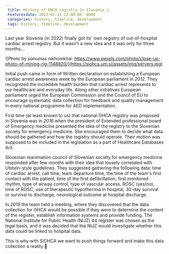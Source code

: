 ```yaml
---
 title: History of OHCA registry in Slovenia 🙈
 Featuresdate: 2023-02-11 22:00:00 -0000
 categories: history, timeline, development
 tags: history, timeline, development
---
```

Last year Slovenia (in 2022) finally got its' own registry of out-of-hospital cardiac arrest registry. But it wasn’t a new idea and it was only for three months...

![Photo by panumas nikhomkhai: https://www.pexels.com/photo/close-up-photo-of-mining-rig-1148820/](https://siohca.um.si/assets/img/servers.jpg)

Initial push came in form of Written declaration on establishing a European cardiac arrest awareness week by the European parliament in *2012*. They recognized the incredible health burden that cardiac arrest represents to our healthcare and everyday life. Along other initiatives European parliament urged the European Commission and the Council of EU to encourage systematic data collection for feedback and quality management in every national programme for AED implementation.  

First time (at least known to us) that national OHCA registry was proposed in Slovenia was in *2016* when the president of Extended professional board of Emergency medicine presented the idea of the registry to the Slovenian society for emergency medicine. She encouraged them to decide what data should be gathered and how the registry should operate. Their motion was supposed to be included in the legislation as a part of Healthcare Databases Act.  

Slovenian reanimation council of Slovenian society for emergency medicine responded after few months with their idea that loosely correlated with Utstein-style guidelines. They suggested gathering the following data: time of cardiac arrest, call time, team departure time, the time of the team's first contact with the patient, time of the first defibrillation, first monitored rhythm, type of airway control, type of vascular access, ROSC (yes/no), time of ROSC, use of therapeutic hypothermia in hospital, 30-day survival or survival to discharge, neurological outcome at hospital discharge.  

In *2019* the team held a meeting, where they discovered that the data collection for OHCA would be possible if they were to determine the content of the register, establish information systems and provide funding. The National Institute for Public Health (NIJZ) 44 register was chosen as the legal basis, and it was decided that the NIJZ would investigate whether this data could be linked to hospital data. 

This is why with SiOHCA we want to push things forward and make this data collection a reality 💫
